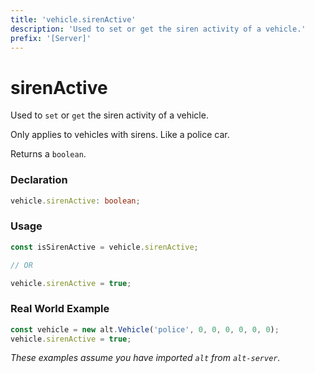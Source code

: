 ```yaml
---
title: 'vehicle.sirenActive'
description: 'Used to set or get the siren activity of a vehicle.'
prefix: '[Server]'
---
```


# sirenActive

Used to `set` or `get` the siren activity of a vehicle.

Only applies to vehicles with sirens. Like a police car.

Returns a `boolean`.

### Declaration

```typescript
vehicle.sirenActive: boolean;
```

### Usage

```js
const isSirenActive = vehicle.sirenActive;

// OR

vehicle.sirenActive = true;
```

### Real World Example

```js
const vehicle = new alt.Vehicle('police', 0, 0, 0, 0, 0, 0);
vehicle.sirenActive = true;
```

_These examples assume you have imported `alt` from `alt-server`._